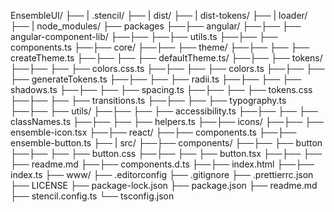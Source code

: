   EnsembleUI/
  ├── | .stencil/
  ├── | dist/
  ├── | dist-tokens/
  ├── | loader/
  ├── | node_modules/
  ├── packages
  ├──├── angular/ 
  ├──├── ├── angular-component-lib/
  ├──├── ├──├── utils.ts
  ├──├── ├── components.ts
  ├──├── core/ 
  ├──├── ├── theme/
  ├──├── ├── ├── createTheme.ts
  ├──├── ├── ├── defaultTheme.ts/
  ├──├── ├── tokens/ 
  ├──├── ├── ├── colors.css.ts
  ├──├── ├── ├── colors.ts
  ├──├── ├── ├── generateTokens.ts
  ├──├── ├── ├── radii.ts
  ├──├── ├── ├── shadows.ts
  ├──├── ├── ├── spacing.ts
  ├──├── ├── ├── tokens.css
  ├──├── ├── ├── transitions.ts
  ├──├── ├── ├── typography.ts
  ├──├── ├── utils/ 
  ├──├── ├── ├── accessibility.ts
  ├──├── ├── ├── classNames.ts
  ├──├── ├── ├── helpers.ts
  ├──├── icons/ 
  ├──├── ├── ensemble-icon.tsx
  ├──├── react/ 
  ├──├── components.ts
  ├──├── ensemble-button.ts
  ├── | src/
  ├──├── components/ 
  ├──├── ├── button
  ├──├── ├── ├── button.css
  ├──├── ├── ├── button.tsx
  ├──├── ├── ├── readme.md
  ├──├── components.d.ts
  ├──├── index.html
  ├──├── index.ts 
  ├── www/
  ├── .editorconfig
  ├── .gitignore
  ├── .prettierrc.json
  ├── LICENSE
  ├── package-lock.json
  ├── package.json
  ├── readme.md
  ├── stencil.config.ts
  └── tsconfig.json
